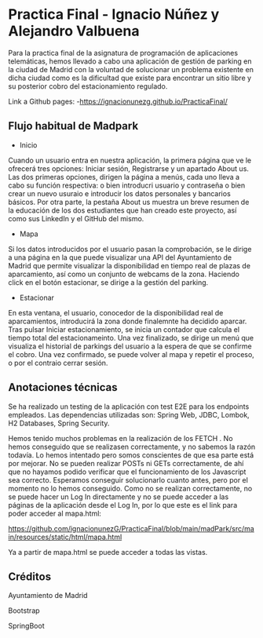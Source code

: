 # Practica Final - Ignacio Núñez y Alejandro Valbuena

Para la practica final de la asignatura de programación de aplicaciones telemáticas, hemos llevado a cabo una aplicación de gestión de parking en la ciudad de Madrid con la voluntad de solucionar un problema existente en dicha ciudad como es la dificultad que existe para encontrar un sitio libre y su posterior cobro del estacionamiento regulado.

Link a Github pages:
-https://ignacionunezg.github.io/PracticaFinal/

## Flujo habitual de Madpark
- Inicio


Cuando un usuario entra en nuestra aplicación, la primera página que ve le ofrecerá tres opciones: Iniciar sesión, Registrarse y un apartado About us. 
Las dos primeras opciones, dirigen la página a menús, cada uno lleva a cabo su función respectiva: o bien introducri usuario y contraseña o bien crear un nuevo usuraio e introducir los datos personales y bancarios básicos. Por otra parte, la pestaña About us muestra un breve resumen de la educación de los dos estudiantes que han creado este proyecto, así como sus LinkedIn y el GitHub del mismo.

- Mapa

Si los datos introducidos por el usuario pasan la comprobación, se le dirige a una página en la que puede visualizar una API del Ayuntamiento de Madrid que permite visualizar la disponibilidad en tiempo real de plazas de aparcamiento, así como un conjunto de webcams de la zona.
Haciendo click en el botón estacionar, se dirige a la gestión del parking.

- Estacionar

En esta ventana, el usuario, conocedor de la disponibilidad real de aparcamientos, introducirá la zona donde finalemnte ha decidido aparcar. Tras pulsar Iniciar estacionamiento, se inicia un contador que calcula el tiempo total del estacionameinto. Una vez finalizado, se dirige un menú que visualiza el historial de parkings del usuario a la espera de que se confirme el cobro. Una vez confirmado, se puede volver al mapa y repetir el proceso, o por el contraio cerrar sesión.

## Anotaciones técnicas
Se ha realizado un testing de la aplicación con test E2E para los endpoints empleados. Las dependencias utilizadas son: 
Spring Web, JDBC, Lombok, H2 Databases, Spring Security.

Hemos tenido muchos problemas en la realización de los FETCH . No hemos conseguido que se realizasen correctamente, y no sabemos la razón todavía. Lo hemos intentado pero somos conscientes de que esa parte está por mejorar. No se pueden realizar POSTs ni GETs correctamente, de ahí que no hayamos podido verificar que el funcionamiento de los Javascript sea correcto. Esperamos conseguir solucionarlo cuanto antes, pero por el momento no lo hemos conseguido. Como no se realizan correctamente, no se puede hacer un Log In directamente y no se puede acceder a las páginas de la aplicación desde el Log In, por lo que este es el link para poder acceder al mapa.html:

https://github.com/ignacionunezG/PracticaFinal/blob/main/madPark/src/main/resources/static/html/mapa.html

Ya a partir de mapa.html se puede acceder a todas las vistas.

## Créditos
Ayuntamiento de Madrid

Bootstrap

SpringBoot



